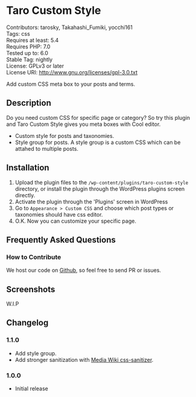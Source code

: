 # Taro Custom Style

Contributors: tarosky, Takahashi_Fumiki, yocchi161  
Tags: css  
Requires at least: 5.4  
Requires PHP: 7.0  
Tested up to: 6.0  
Stable Tag: nightly  
License: GPLv3 or later  
License URI: http://www.gnu.org/licenses/gpl-3.0.txt

Add custom CSS meta box to your posts and terms.

## Description

Do you need custom CSS for specific page or category?
So try this plugin and Taro Custom Style gives you meta boxes with Cool editor.

- Custom style for posts and taxonomies.
- Style group for posts. A style group is a custom CSS which can be attahed to multiple posts.

## Installation

1. Upload the plugin files to the `/wp-content/plugins/taro-custom-style` directory, or install the plugin through the WordPress plugins screen directly.
2. Activate the plugin through the 'Plugins' screen in WordPress
3. Go to `Appearance > Custom CSS` and choose which post types or taxonomies should have css editor.
4. O.K. Now you can customize your specific page.

## Frequently Asked Questions

### How to Contribute

We host our code on [Github](https://github.com/tarosky/taro-custom-style), so feel free to send PR or issues.

## Screenshots

W.I.P

## Changelog

### 1.1.0

- Add style group.
- Add stronger sanitization with [Media Wiki css-sanitizer](https://www.mediawiki.org/wiki/Css-sanitizer).

### 1.0.0

* Initial release
